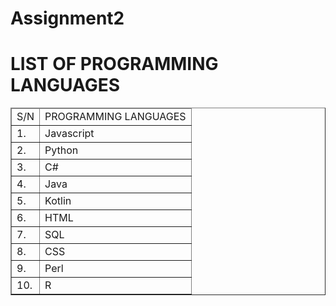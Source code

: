 # Assignment2
<!Doctype html>
<html lang="en">
    <head>
        <meta charset="utf-8">
        <title>Assignment 2: Programming Languages </title>
        <link href="/css/styles.css"     rel="stylesheet">
    </head>
    <body>
        <h1>LIST OF PROGRAMMING LANGUAGES</h1>
        <table class="Table" border="1">
            <thead>
                <tr>
                        <td>S/N</td>
                        <td>PROGRAMMING LANGUAGES </td>
                    </tr>
            </thead>
            <tbody>
                <tr>
                    <td>1.</td>
                    <td>Javascript</td>
                <tr>
                <td>2.</td>
                <td>Python</td>
            </tr>
            <tr>
                <td>3.</td>
                <td>C#</td>
            </tr>
            <tr>
                <td>4.</td>
                <td>Java</td>
            </tr>    
            <tr>
                <td>5.</td>
                <td>Kotlin</td>
            </tr>    
            <tr>
                <td>6.</td>
                <td>HTML</td>
            </tr>    
            <tr>
                <td>7.</td>
                <td>SQL</td>
            </tr>    
            <tr>
                <td>8.</td>
                <td>CSS</td> 
            </tr>
            <tr>
                <td>9.</td>
                <td>Perl</td>
            </tr>   
            <tr>
                <td>10.</td>
                <td>R</td>
            </tr>
            </tbody>
        </table>
    </body>
</html>
